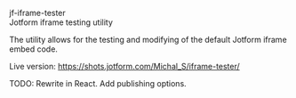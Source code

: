 jf-iframe-tester <br>
Jotform iframe testing utility

The utility allows for the testing and modifying of the default Jotform iframe embed code.

Live version: https://shots.jotform.com/Michal_S/iframe-tester/

TODO:
Rewrite in React.
Add publishing options.
